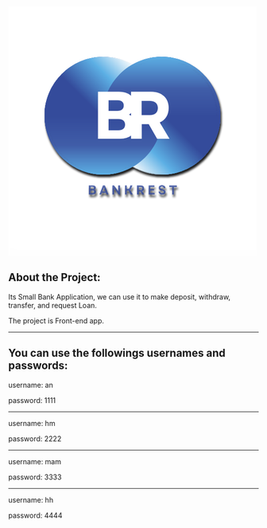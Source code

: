 ![BankRest](<./images/BankRest%20(3)%20copy.png>)

## About the Project:

Its Small Bank Application, we can use it to make deposit, withdraw, transfer, and request Loan.

The project is Front-end app.

---

## You can use the followings usernames and passwords:

username: an

password: 1111

---

username: hm

password: 2222

---

username: mam

password: 3333

---

username: hh

password: 4444
